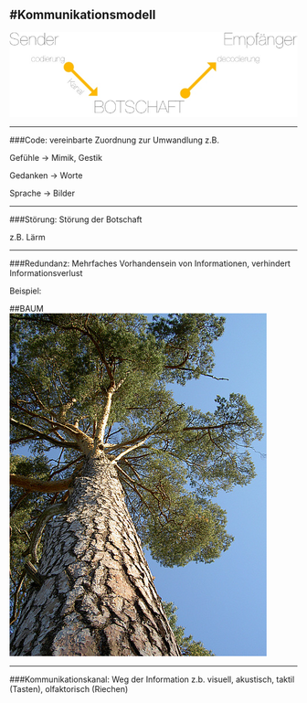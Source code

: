 #Kommunikationsmodell
---

![](images/kommunikationsmodell/modell.jpg)

---
###Code:
vereinbarte Zuordnung zur Umwandlung z.B.

Gefühle -> Mimik, Gestik

Gedanken -> Worte

Sprache -> Bilder

---
###Störung:
Störung der Botschaft

z.B. Lärm

---
###Redundanz:
Mehrfaches Vorhandensein von Informationen, verhindert Informationsverlust

Beispiel:

##BAUM
![Baum](images/kommunikationsmodell/baum.jpg)

---

###Kommunikationskanal:
Weg der Information 
z.b. visuell, akustisch, taktil (Tasten), olfaktorisch (Riechen)